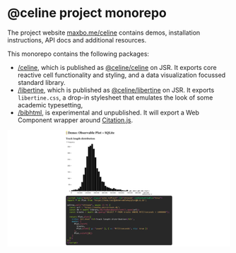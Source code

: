# @celine project monorepo

The project website [maxbo.me/celine](https://maxbo.me/celine/) contains demos, installation instructions, API docs and additional resources.

This monorepo contains the following packages:
- [/celine](https://github.com/MaxwellBo/celine/tree/master/celine), which is published as [@celine/celine](https://jsr.io/@celine/celine) on JSR. It exports core reactive cell functionality and styling, and a data visualization focussed standard library.
- [/libertine](https://github.com/MaxwellBo/celine/tree/master/libertine), which is published as [@celine/libertine](https://jsr.io/@celine/libertine) on JSR. It exports `libertine.css`, a drop-in stylesheet that emulates the look of some academic typesetting, 
- [/bibhtml](https://github.com/MaxwellBo/celine/tree/master/bibhtml), is experimental and unpublished. It will export a Web Component wrapper around [Citation.js](https://citation.js.org/).

![demo](og.png)
